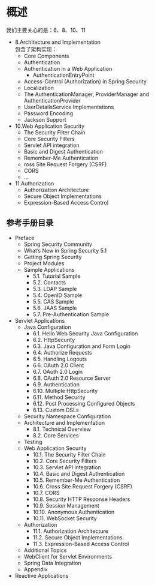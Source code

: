 # 概述

我们主要关心的是：6、8、10、11  

- 8.Architecture and Implementation  
  包含了架构实现：  
  - Core Components  
  - Authentication  
  - Authentication in a Web Application  
    - AuthenticationEntryPoint  
  - Access-Control (Authorization) in Spring Security  
  - Localization  
  - The AuthenticationManager, ProviderManager and AuthenticationProvider  
  - UserDetailsService Implementations  
  - Password Encoding  
  - Jackson Support  
- 10.Web Application Security  
  - The Security Filter Chain  
  - Core Security Filters  
  - Servlet API integration  
  - Basic and Digest Authentication  
  - Remember-Me Authentication  
  - ross Site Request Forgery (CSRF)  
  - CORS  
  - ...
- 11.Authorization
  - Authorization Architecture
  - Secure Object Implementations
  - Expression-Based Access Control

## 参考手册目录

- Preface
  - Spring Security Community
  - What’s New in Spring Security 5.1
  - Getting Spring Security
  - Project Modules
  - Sample Applications
    - 5.1. Tutorial Sample  
    - 5.2. Contacts  
    - 5.3. LDAP Sample  
    - 5.4. OpenID Sample  
    - 5.5. CAS Sample  
    - 5.6. JAAS Sample  
    - 5.7. Pre-Authentication Sample  
- Servlet Applications  
  - Java Configuration  
    - 6.1. Hello Web Security Java Configuration  
    - 6.2. HttpSecurity
    - 6.3. Java Configuration and Form Login
    - 6.4. Authorize Requests
    - 6.5. Handling Logouts
    - 6.6. OAuth 2.0 Client
    - 6.7. OAuth 2.0 Login
    - 6.8. OAuth 2.0 Resource Server
    - 6.9. Authentication
    - 6.10. Multiple HttpSecurity
    - 6.11. Method Security
    - 6.12. Post Processing Configured Objects
    - 6.13. Custom DSLs
  - Security Namespace Configuration
  - Architecture and Implementation
    - 8.1. Technical Overview
    - 8.2. Core Services
  - Testing
  - Web Application Security
    - 10.1. The Security Filter Chain
    - 10.2. Core Security Filters
    - 10.3. Servlet API integration
    - 10.4. Basic and Digest Authentication
    - 10.5. Remember-Me Authentication
    - 10.6. Cross Site Request Forgery (CSRF)
    - 10.7. CORS
    - 10.8. Security HTTP Response Headers
    - 10.9. Session Management
    - 10.10. Anonymous Authentication
    - 10.11. WebSocket Security
  - Authorization
    - 11.1. Authorization Architecture
    - 11.2. Secure Object Implementations
    - 11.3. Expression-Based Access Control
  - Additional Topics
  - WebClient for Servlet Environments
  - Spring Data Integration
  - Appendix
- Reactive Applications